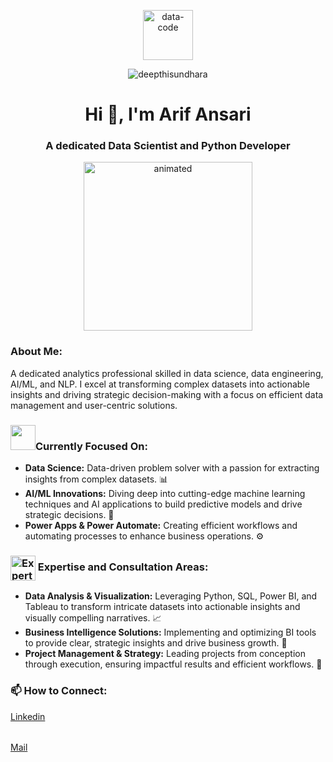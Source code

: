 <p align="center">
  <img src="https://media.giphy.com/media/v1.Y2lkPTc5MGI3NjExcjVqdnQwbzgzMmhhZXl0ejYwb3lwajNqYTV5YzZmNWRtcWlqaXk5aCZlcD12MV9naWZzX3NlYXJjaCZjdD1n/LaVp0AyqR5bGsC5Cbm/giphy.gif" alt="data-code" width="80" height="80"/>
</p>

<p align="center">
  <img src="https://komarev.com/ghpvc/?username=deepthisundhara&label=Profile%20views&color=0e75b6&style=flat" alt="deepthisundhara" />
</p>

<h1 align="center">Hi 👋, I'm Arif Ansari</h1>
<h3 align="center">A dedicated Data Scientist and Python Developer</h3> 

<p align="center">
  <img src="https://user-images.githubusercontent.com/74038190/212749447-bfb7e725-6987-49d9-ae85-2015e3e7cc41.gif" alt="animated" width="270" height="270"/>
</p>

<h3 align="left">About Me:</h3>
<p>
  A dedicated analytics professional skilled in data science, data engineering, AI/ML, and NLP. I excel at transforming complex datasets into actionable insights and driving strategic decision-making with a focus on efficient data management and user-centric solutions.
</p>

<h3 align="left"><img src="https://media.giphy.com/media/WUlplcMpOCEmTGBtBW/giphy.gif" width="40">Currently Focused On:
</h3>
<ul>
  <li><strong>Data Science:</strong> Data-driven problem solver with a passion for extracting insights from complex datasets. 📊</li>
  <li><strong>AI/ML Innovations:</strong> Diving deep into cutting-edge machine learning techniques and AI applications to build predictive models and drive strategic decisions. 🤖</li>
  <li><strong>Power Apps & Power Automate:</strong> Creating efficient workflows and automating processes to enhance business operations. ⚙️</li>
</ul>






<h3 align="left">
  <img src="https://media.giphy.com/media/pylpD8AoQCf3CQ1oO2/giphy.gif" alt="Expertise GIF" width="40" height="40" style="vertical-align: middle;"/> 
  Expertise and Consultation Areas:
</h3>
<ul>
  <li><strong>Data Analysis & Visualization:</strong> Leveraging Python, SQL, Power BI, and Tableau to transform intricate datasets into actionable insights and visually compelling narratives. 📈</li>
  <li><strong>Business Intelligence Solutions:</strong> Implementing and optimizing BI tools to provide clear, strategic insights and drive business growth. 🚀</li>
  <li><strong>Project Management & Strategy:</strong> Leading projects from conception through execution, ensuring impactful results and efficient workflows. 🎯</li>
</ul>

<h3 align="left">📫 How to Connect:</h3>
<p>
  <a href="https://www.linkedin.com/in/arif-ansari-/">
    Linkedin
  </a>
  <h6>    </h6>
  <a href="mailto:amankhancse@gmail.com">
   Mail
  </a>
</p>
